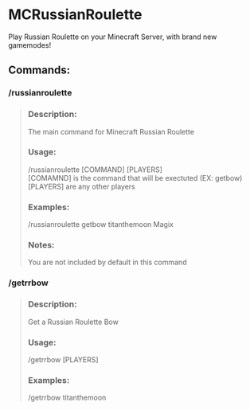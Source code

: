 # MCRussianRoulette

Play Russian Roulette on your Minecraft Server, with brand new gamemodes!
## Commands:

 ### /russianroulette  
>### Description:
> The main command for Minecraft Russian Roulette  
> ### Usage:  
> /russianroulette [COMMAND] [PLAYERS]  
> [COMAMND] is the command that will be exectuted (EX: getbow)  
> [PLAYERS] are any other players
> ### Examples:  
> /russianroulette getbow titanthemoon Magix
> ### Notes:
> You are not included by default in this command
### /getrrbow
>### Description:
> Get a Russian Roulette Bow
> ### Usage:
> /getrrbow [PLAYERS]
> ### Examples:
> /getrrbow titanthemoon
